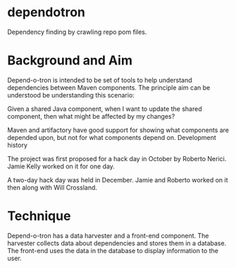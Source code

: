 dependotron
===========

Dependency finding by crawling repo pom files.


Background and Aim
==================

Depend-o-tron is intended to be set of tools to help understand dependencies between Maven components. The principle aim can be understood be understanding this scenario:

  Given a shared Java component, when I want to update the shared component, then what might be affected by my changes?

Maven and artifactory have good support for showing what components are depended upon, but not for what components depend on.
Development history

The project was first proposed for a hack day in October by Roberto Nerici. Jamie Kelly worked on it for one day.

A two-day hack day was held in December. Jamie and Roberto worked on it then along with Will Crossland.


Technique
=========

Depend-o-tron has a data harvester and a front-end component. The harvester collects data about dependencies and stores them in a database. The front-end uses the data in the database to display information to the user.
